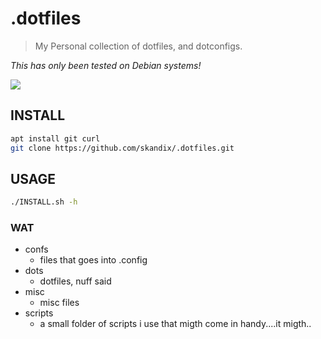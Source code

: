 # .dotfiles
> My Personal collection of dotfiles, and dotconfigs.

*This has only been tested on Debian systems!*

![](https://loot.datapor.no/49886faf-cc4f-4211-975b-995308f41346.jpg)


## INSTALL
```bash
apt install git curl
git clone https://github.com/skandix/.dotfiles.git
```

## USAGE
```bash 
./INSTALL.sh -h
```

### WAT
* confs
	* files that goes into .config
* dots
	* dotfiles, nuff said
* misc
	* misc files
* scripts
	* a small folder of scripts i use that migth come in handy....it migth..
